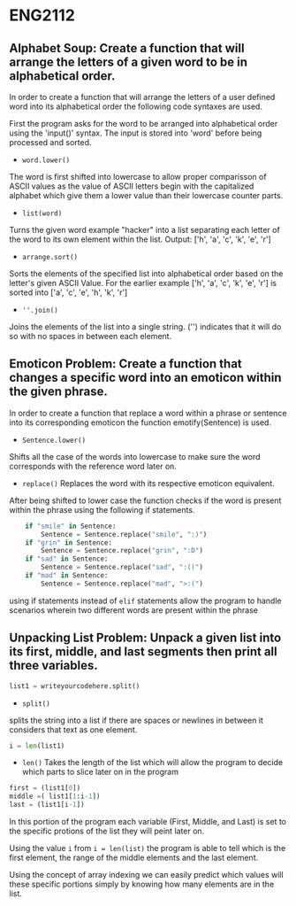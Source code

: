 # ENG2112

## Alphabet Soup: Create a function that will arrange the letters of a given word to be in alphabetical order.



In order to create a function that will arrange the letters of a user
defined word into its alphabetical order the following code syntaxes are
used.


First the program asks for the word to be arranged into alphabetical order
using the 'input()' syntax. The input is stored into 'word' before being
processed and sorted.


- `word.lower()` 

The word is first shifted into lowercase to allow proper comparisson of
ASCII values as the value of ASCII letters begin with the capitalized
alphabet which give them a lower value than their lowercase counter parts.


- `list(word)`


Turns the given word example "hacker" into a list separating each letter of
the word to its own element within the list. 
Output: ['h', 'a', 'c', 'k', 'e', 'r']


- `arrange.sort()`


Sorts the elements of the specified list into alphabetical order based on the letter's given ASCII Value. For the earlier example ['h', 'a', 'c', 'k', 'e', 'r'] is sorted into ['a', 'c', 'e', 'h', 'k', 'r']


- `''.join()` 

Joins the elements of the list into a single string. ('') indicates that it will do so with no spaces in between each element.


## Emoticon Problem: Create a function that changes a specific word into an emoticon within the given phrase.

In order to create a function that replace a word within a phrase or
sentence into its corresponding emoticon the function emotify(Sentence) is used.



- `Sentence.lower()`

Shifts all the case of the words into lowercase to make sure the word corresponds with the reference word later on.

- `replace()` Replaces the word with its respective emoticon equivalent.

After being shifted to lower case the function checks if the word is present within the phrase using the following if statements.

```python
    if "smile" in Sentence:
        Sentence = Sentence.replace("smile", ":)")
    if "grin" in Sentence:
        Sentence = Sentence.replace("grin", ":D")
    if "sad" in Sentence:
        Sentence = Sentence.replace("sad", ":((")
    if "mad" in Sentence:
        Sentence = Sentence.replace("mad", ">:(")
```

using if statements instead of `elif` statements allow the program to handle scenarios wherein two different words are present within the phrase

## Unpacking List Problem: Unpack a given list into its first, middle, and last segments then print all three variables.

```python
list1 = writeyourcodehere.split()
```
- `split()` 

splits the string into a list if there are spaces or newlines in between it
considers that text as one element.

```python
i = len(list1)
```
- `len()`
Takes the length of the list which will allow the program to decide which
parts to slice later on in the program

```python
first = (list1[0])
middle =( list1[1:i-1])
last = (list1[i-1])
```

In this portion of the program each variable (First, Middle, and Last) is
set to the specific protions of the list they will peint later on.

Using the value `i` from `i = len(list)` the program is able to tell which
is the first element, the range of the middle elements and the last element.

Using the concept of array indexing we can easily predict which values will 
these specific portions simply by knowing how many elements are in the list.

